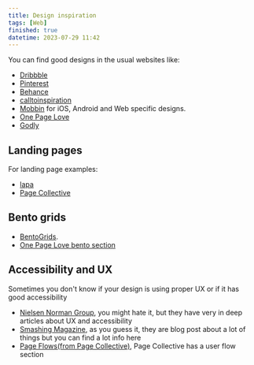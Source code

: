 ```yaml
---
title: Design inspiration
tags: [Web]
finished: true
datetime: 2023-07-29 11:42
---
```


You can find good designs in the usual websites like:

- [Dribbble](https://dribbble.com/)
- [Pinterest](https://ar.pinterest.com/)
- [Behance](https://www.behance.net/)
- [calltoinspiration](https://calltoinspiration.com/)
- [Mobbin](https://mobbin.com/browse/ios/apps?sort=publishedAt) for iOS, Android and Web specific designs.
- [One Page Love](https://onepagelove.com/)
- [Godly](https://godly.website/)

## Landing pages

For landing page examples:

- [lapa](https://www.lapa.ninja/)
- [Page Collective](https://pagecollective.com/)

## Bento grids

- [BentoGrids](https://bentogrids.com/).
- [One Page Love bento section](https://onepagelove.com/tag/bento)

## Accessibility and UX

Sometimes you don't know if your design is using proper UX or if it has good accessibility

- [Nielsen Norman Group](https://www.nngroup.com/), you might hate it, but they have very in deep articles about UX and accessibility
- [Smashing Magazine](https://www.smashingmagazine.com/), as you guess it, they are blog post about a lot of things but you can find a lot info here
- [Page Flows(from Page Collective)](https://pageflows.com/?ref=pagecollective), Page Collective has a user flow section

